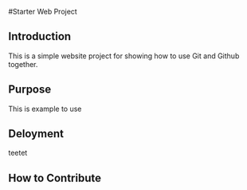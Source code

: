 #Starter Web Project
## Introduction
This is a simple website project for showing how to use Git and Github together.
## Purpose
This is example to use 
## Deloyment

teetet
## How to Contribute